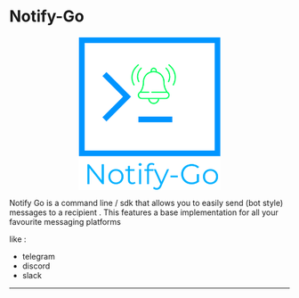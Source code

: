 # Notify-Go

 <p align="center"><img src="./assets/logo/logo_new.png?raw=true" width="256px" align="center"/> </p>


Notify Go is a command line / sdk that allows you to easily send (bot style) messages to a recipient . This features a base implementation for all your favourite messaging platforms 

like :
-  telegram 
-  discord 
-  slack 

----


